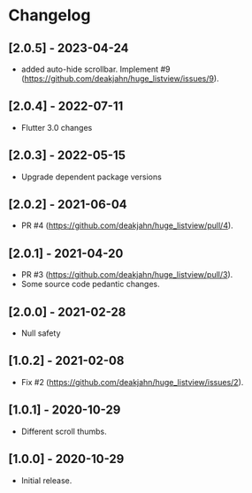 # Changelog

## [2.0.5] - 2023-04-24

* added auto-hide scrollbar. Implement #9 (https://github.com/deakjahn/huge_listview/issues/9).

## [2.0.4] - 2022-07-11

* Flutter 3.0 changes

## [2.0.3] - 2022-05-15

* Upgrade dependent package versions

## [2.0.2] - 2021-06-04

* PR #4 (https://github.com/deakjahn/huge_listview/pull/4).

## [2.0.1] - 2021-04-20

* PR #3 (https://github.com/deakjahn/huge_listview/pull/3).
* Some source code pedantic changes.

## [2.0.0] - 2021-02-28

* Null safety

## [1.0.2] - 2021-02-08

* Fix #2 (https://github.com/deakjahn/huge_listview/issues/2).

## [1.0.1] - 2020-10-29

* Different scroll thumbs.

## [1.0.0] - 2020-10-29

* Initial release.
